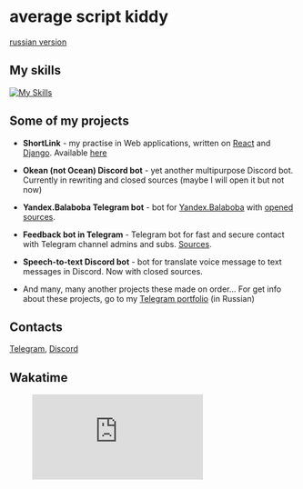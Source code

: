 # average script kiddy

[russian version](https://timka_bio.t.me)
## My skills 

[![My Skills](https://skillicons.dev/icons?i=git,python,mongodb,postgres,linux,cloudflare,php,mysql)](https://skillicons.dev)

## Some of my projects

* **ShortLink** - my practise in Web applications, written on [React](https://react.dev) and [Django](https://www.djangoproject.com). Available [here](https://timka.su)

* **Okean (not Ocean) Discord bot** - yet another multipurpose Discord bot. Currently in rewriting and closed sources (maybe I will open it but not now)

* **Yandex.Balaboba Telegram bot** - bot for [Yandex.Balaboba](https://yandex.ru/lab/yalm) with [opened sources](https://github.com/timka-123/yandex-balaboba-bot).

* **Feedback bot in Telegram** - Telegram bot for fast and secure contact with Telegram channel admins and subs. [Sources](https://github.com/timka-123/feedback-bot).

* **Speech-to-text Discord bot** - bot for translate voice message to text messages in Discord. Now with closed sources.

* And many, many another projects these made on order... For get info about these projects, go to my [Telegram portfolio](https://timka_portfolio.t.me) (in Russian)

## Contacts

[Telegram](https://t1wk4.t.me), [Discord](https://discord.com/users/610839704186781747)

## Wakatime
<figure><embed src="https://wakatime.com/share/@e7dea917-fe28-46f1-92f9-13c9d487cf07/74f8d8ea-8d22-4eb2-b2a4-f967391d31fd.svg"></embed></figure>

